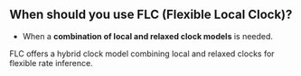 ## When should you use FLC (Flexible Local Clock)?

* When a **combination of local and relaxed clock models** is needed.

FLC offers a hybrid clock model combining local and relaxed clocks for flexible rate inference.
